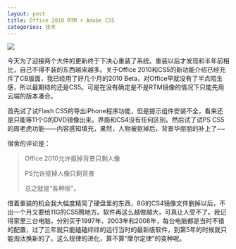 ```yaml
---
layout: post
title: Office 2010 RTM + Adobe CS5
categories: 技术
---
```

![](https://ws1.sinaimg.cn/large/4b91f9d5gy1fvnepoazcrj20hi0ap7b9.jpg)

今天为了迎接两个大件的更新终于下决心重装了系统。重装以后才发现和半年前相比，自己不得不装的东西越来越多。关于Office 2010和CS5的新功能介绍已经充斥了CB版面，我已经用了好几个月的2010 Beta，对Office早就没有了半点陌生感，所以最期待的还是CS5。可是在没有确定是不是RTM镜像的情况下只能先用云端的版本凑合。

首先试了试Flash CS5的导出iPhone程序功能，但是提示组件安装不全，看来还是只能等11个G的DVD镜像出来。界面和CS4没有任何区别。然后试了试PS CS5的周老虎功能——内容感知填充，果然，人物被抠掉后，背景华丽丽的补上了~~

宿舍的评论是：

> Office 2010允许抠掉背景只剩人像
>
> PS允许抠掉人像只剩背景
>
> 总之就是“各种抠”。

借着重装的机会我大幅度精简了硬盘里的东西，8G的CS4镜像文件删掉以后，不出一个月又要给11G的CS5腾地方。软件再这么越做越大，可真让人受不了。我记得家里三台电脑，分别买于1997年、2003年和2008年，每台电脑都是当时不错的配置，过了三年就只能磕磕绊绊的运行当时的最新版软件，到第5年的时候就只能淘汰换新的了。这么规律的进化，算不算“摩尔定律”的变种呢。